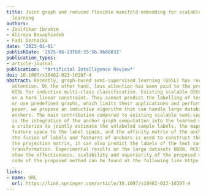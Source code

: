 ```yaml
---
title: Joint graph and reduced flexible manifold embedding for scalable semi-supervised
  learning
authors:
- Zoulfikar Ibrahim
- Alireza Bosaghzadeh
- Fadi Dornaika
date: '2023-01-01'
publishDate: '2025-06-23T08:35:56.966883Z'
publication_types:
- article-journal
publication: '*Artificial Intelligence Review*'
doi: 10.1007/s10462-023-10397-4
abstract: Recently, graph-based semi-supervised learning (GSSL) has received much
  attention. On the other hand, less attention has been paid to the problem of large-scale
  GSSL for inductive multi-class classification. Existing scalable GSSL methods rely
  on a hard linear constraint. They cannot predict the labelling of test samples,
  or use predefined graphs, which limits their applications and performance. In this
  paper, we propose an inductive algorithm that can handle large databases by using
  anchors. The main contribution compared to existing scalable semi-supervised models
  is the integration of the anchor graph computation into the learned model. We develop
  a criterion to jointly estimate the unlabeled sample labels, the mapping of the
  feature space to the label space, and the affinity matrix of the anchor graph. Furthermore,
  the fusion of labels and features of anchors is used to construct the graph. Using
  the projection matrix, it can also predict the labels of the test samples by linear
  transformation. Experimental results on the large datasets NORB, RCV1 and Covtype
  show the effectiveness, scalability and superiority of the proposed method. The
  code of the proposed method can be found at the following link https://github.com/ZoulfikarIB/SGRFME
  .
links:
- name: URL
  url: https://link.springer.com/article/10.1007/s10462-023-10397-4
---
```

